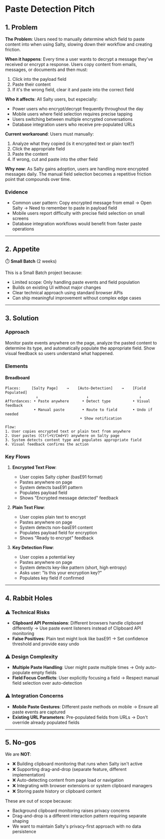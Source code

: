 # Paste Detection Pitch

## 1. Problem

**The Problem**: Users need to manually determine which field to paste content into when using Salty, slowing down their workflow and creating friction.

**When it happens**: Every time a user wants to decrypt a message they've received or encrypt a response. Users copy content from emails, messages, or documents and then must:

1. Click into the payload field
2. Paste their content
3. If it's the wrong field, clear it and paste into the correct field

**Who it affects**: All Salty users, but especially:

- Power users who encrypt/decrypt frequently throughout the day
- Mobile users where field selection requires precise tapping
- Users switching between multiple encrypted conversations
- Database integration users who receive pre-populated URLs

**Current workaround**: Users must manually:

1. Analyze what they copied (is it encrypted text or plain text?)
2. Click the appropriate field
3. Paste the content
4. If wrong, cut and paste into the other field

**Why now**: As Salty gains adoption, users are handling more encrypted messages daily. The manual field selection becomes a repetitive friction point that compounds over time.

### Evidence

- Common user pattern: Copy encrypted message from email → Open Salty → Need to remember to paste in payload field
- Mobile users report difficulty with precise field selection on small screens
- Database integration workflows would benefit from faster paste operations

---

## 2. Appetite

⏱️ **Small Batch** (2 weeks)

This is a Small Batch project because:

- Limited scope: Only handling paste events and field population
- Builds on existing UI without major changes
- Clear technical approach using standard browser APIs
- Can ship meaningful improvement without complex edge cases

---

## 3. Solution

### Approach

Monitor paste events anywhere on the page, analyze the pasted content to determine its type, and automatically populate the appropriate field. Show visual feedback so users understand what happened.

### Elements

#### Breadboard

```
Places:     [Salty Page]    →    [Auto-Detection]    →    [Field Populated]
              ↓                      ↓                       ↓
Affordances: • Paste anywhere      • Detect type          • Visual feedback
             • Manual paste        • Route to field       • Undo if needed
                                  • Show notification

Flow:
1. User copies encrypted text or plain text from anywhere
2. User pastes (Ctrl+V/Cmd+V) anywhere on Salty page
3. System detects content type and populates appropriate field
4. Visual feedback confirms the action
```

### Key Flows

1. **Encrypted Text Flow**:
   - User copies Salty cipher (basE91 format)
   - Pastes anywhere on page
   - System detects basE91 pattern
   - Populates payload field
   - Shows "Encrypted message detected" feedback

2. **Plain Text Flow**:
   - User copies plain text to encrypt
   - Pastes anywhere on page
   - System detects non-basE91 content
   - Populates payload field for encryption
   - Shows "Ready to encrypt" feedback

3. **Key Detection Flow**:
   - User copies a potential key
   - Pastes anywhere on page
   - System detects key-like pattern (short, high entropy)
   - Asks user: "Is this your encryption key?"
   - Populates key field if confirmed

---

## 4. Rabbit Holes

### ⚠️ Technical Risks

- **Clipboard API Permissions**: Different browsers handle clipboard differently → Use paste event listeners instead of Clipboard API monitoring
- **False Positives**: Plain text might look like basE91 → Set confidence threshold and provide easy undo

### ⚠️ Design Complexity

- **Multiple Paste Handling**: User might paste multiple times → Only auto-populate empty fields
- **Field Focus Conflicts**: User explicitly focusing a field → Respect manual field selection over auto-detection

### ⚠️ Integration Concerns

- **Mobile Paste Gestures**: Different paste methods on mobile → Ensure all paste events are captured
- **Existing URL Parameters**: Pre-populated fields from URLs → Don't override already populated fields

---

## 5. No-gos

We are **NOT**:

- ❌ Building clipboard monitoring that runs when Salty isn't active
- ❌ Supporting drag-and-drop (separate feature, different implementation)
- ❌ Auto-detecting content from page load or navigation
- ❌ Integrating with browser extensions or system clipboard managers
- ❌ Storing paste history or clipboard content

These are out of scope because:

- Background clipboard monitoring raises privacy concerns
- Drag-and-drop is a different interaction pattern requiring separate shaping
- We want to maintain Salty's privacy-first approach with no data persistence
